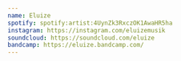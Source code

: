 ```yaml
---
name: Eluize
spotify: spotify:artist:4UynZk3RxczOK1AwaHR5ha
instagram: https://instagram.com/eluizemusik
soundcloud: https://soundcloud.com/eluize
bandcamp: https://eluize.bandcamp.com/
---
```

